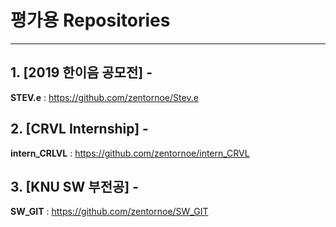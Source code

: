 # 평가용 Repositories
* * *
## 1. [2019 한이음 공모전] - 
**STEV.e** : https://github.com/zentornoe/Stev.e

## 2. [CRVL Internship] - 
**intern_CRLVL** : https://github.com/zentornoe/intern_CRVL

## 3. [KNU SW 부전공] -
**SW_GIT** : https://github.com/zentornoe/SW_GIT
